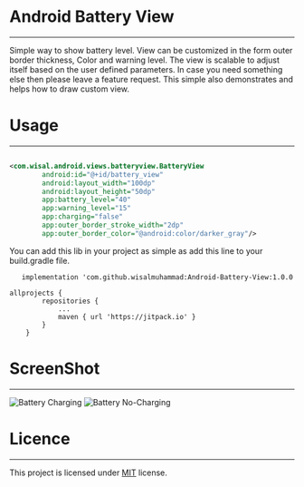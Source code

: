 # Android Battery View
---------

Simple way to show battery level. View can be customized in the form outer border thickness, Color and warning level. The view is scalable to adjust itself based on the user defined parameters. In case you need something else then please leave a feature request.
This simple also demonstrates and helps how to draw custom view.

# Usage
-------

```xml

<com.wisal.android.views.batteryview.BatteryView
        android:id="@+id/battery_view"
        android:layout_width="100dp"
        android:layout_height="50dp"
        app:battery_level="40"
        app:warning_level="15"
        app:charging="false"
        app:outer_border_stroke_width="2dp"
        app:outer_border_color="@android:color/darker_gray"/>

```

You can add this lib in your project as simple as add this line to your build.gradle file.

```
   implementation 'com.github.wisalmuhammad:Android-Battery-View:1.0.0

```
```
allprojects {
		repositories {
			...
			maven { url 'https://jitpack.io' }
		}
	}
```



# ScreenShot
------------

![Battery Charging](https://i.imgur.com/6TBYCGc.jpg)
![Battery No-Charging](https://i.imgur.com/gTeOSC5.jpg)


# Licence
----------

This project is licensed under [MIT](LICENSE.md) license.